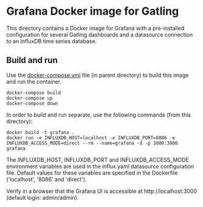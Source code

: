 # Grafana Docker image for Gatling 
This directory contains a Docker image for Grafana with a pre-installed configuration for several Gatling 
dashboards and a datasource connection to an InfluxDB time series database.

## Build and run
Use the [docker-compose.yml](../docker-compose.yml) file (in parent directory) to build this image and run the container.
```
docker-compose build
docker-compose up
docker-compose down
```

In order to build and run separate, use the following commands (from this directory):
```
docker build -t grafana .
docker run -e INFLUXDB_HOST=localhost -e INFLUXDB_PORT=8086 -e INFLUXDB_ACCESS_MODE=direct --rm --name=grafana -d -p 3000:3000 grafana
```

The INFLUXDB_HOST, INFLUXDB_PORT and INFLUXDB_ACCESS_MODE environment variables are used in the influx.yaml datasource configuration file.
Default values for these variables are specified in the Dockerfile ('localhost', '8086' and 'direct').

Verify in a browser that the Grafana UI is accessible at http://localhost:3000 (default login: admin/admin).

